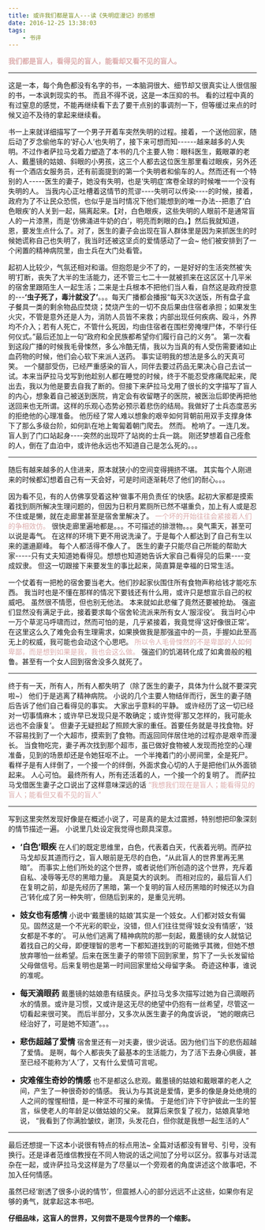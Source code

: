 ```yaml
---
title: 或许我们都是盲人---读《失明症漫记》的感想
date: 2016-12-25 13:38:03
tags:
    - 书评
---
```

<font color=#DCACAC>__我们都是盲人，看得见的盲人，能看却又看不见的盲人。__ </font>

<!-- more -->
--------
这是一本，每个角色都没有名字的书，一本脑洞很大、细节却又很真实让人很信服的书，一本讽刺现实的书。
  而且不得不说，这是一本压抑的书。
  看的过程中真的有过窒息的感觉，不能再继续看下去了要干点别的事调剂一下，但等缓过来点的时候又迫不及待的拿起来继续看。

  书一上来就详细描写了一个男子开着车突然失明的过程。接着，一个送他回家，随后动了歹念偷他车的‘好心人’也失明了，接下来可想而知------越来越多的人失明。不过作者萨拉马戈着力塑造了本书的几个主要人物：眼科医生，戴眼罩的老人、戴墨镜的姑娘、斜眼的小男孩，这三个人都去这位医生那里看过眼疾，另外还有一个酒店女服务员，还有前面提到的第一个失明者和偷车的人。然而还有一个特别的人-----医生的妻子，她没有失明，也是‘失明症’席卷全球的时候唯一一个没有失明的人。
  当我内心正吐槽着这情节的荒谬----失明可以传染----的时候，接着，政府为了不让民众恐慌，也似乎是当时情况下他们能想到的唯一办法--把患了‘白色眼疾’的人关到一起，隔离起来。【对，白色眼疾，这些失明的人眼前不是通常盲人的一片漆黑，而是‘仿佛涌进牛奶的白’，明亮而刺眼的白。】然后我就知道，恩，要发生点什么了。对了，医生的妻子会出现在盲人群体里是因为来抓医生的时候她谎称自己也失明了，我当时还被这坚贞的爱情感动了一会~
  他们被安排到了一个闲置的精神病院里，由士兵在大门处看管。

  起初人比较少，气氛还相对和谐。但抱怨是少不了的，一是好好的生活突然被‘失明’打断，丧失了大半的生活能力，还不管三七二十一就被抓来在这区区十几平米的宿舍里跟陌生人一起生活；二来是士兵根本不把他们当人看，自然这是政府授意的---**‘虫子死了，毒汁就没了’**。。。每天广播都会播报“每天3次送饭，所有盘子盒子餐具一类的剩余物品应焚烧；焚烧产生的一切不良后果由住宿者承担；如果发生火灾，不管是意外还是人为，消防人员皆不来救；内部出现任何疾病、殴斗，外界均不介入；若有人死亡，不管什么死因，均由住宿者在围栏旁掩埋尸体，不举行任何仪式。”最后还加上一句“政府和全民族都希望你们履行自己的义务”。
  第一次看到这段广播的时候我毛骨悚然，多么冷酷无情，我以为当真的有人受伤需要诸如止血药物的时候，他们会心软下来派人送药。
  事实证明我的想法是多么的天真可笑。
  一个腿部受伤，已经严重感染的盲人，同伴去要过药品无果决心自己去试一试。本来当萨拉马戈写到他趁别人都在睡觉的时候，终于不能忍受疼痛爬起来，爬出去，我以为他是要去自我了断的。但接下来萨拉马戈用了很长的文字描写了盲人的内心，想象着自己被送到医院，肯定会有收留瞎子的医院，被医治后即使再把他送回来也无所谓。这样的乐观心态势必预示着悲伤的结局。我做好了士兵态度恶劣的拒绝他的心理准备。
  他历经了常人难以想象的艰辛如何背朝前用双手支撑身体下了那么多级台阶，如何趴在地上匍匐着朝门爬去。
  然而。
  枪响了。一连几发。
  盲人到了门口站起身----突然的出现吓了站岗的士兵一跳。
  刚还梦想着自己痊愈的人，倒在了血泊中，或许他永远也不知道自己是怎么死的。。。
  *********************
  随后有越来越多的人住进来，原本就狭小的空间变得拥挤不堪。
  其实每个人刚进来的时候都幻想着自己有一天会好，可是时间逐渐耗尽了他们的耐心。。。

  因为看不见，有的人仿佛享受着这种‘做事不用负责任’的快感。起初大家都是摸索着找到厕所解决生理问题的，但因为日积月累厕所已然不堪重负，加上有人或是忍不住或是懒，就在走廊里甚至是宿舍里解决了。
    <font color=#DCACAC>一个坏的开始往往会紧接着人们的争相效仿。</font>
  很快走廊里遍地都是。。。不可描述的排泄物。。。臭气熏天，甚至可以说是毒气。
  在这样的环境下更不用说洗澡了。于是每个人都达到了自己有生以来的邋遢巅峰。
  每个人都活得不像人了。
  医生的妻子只能尽自己所能的帮助大家-----只有丈夫知道她看得见。想想也知道她告诉大家自己看得见的后果----变成奴隶。
  但这一切跟接下来要发生的事比起来，简直算是幸福的日常生活。

  一个仗着有一把枪的宿舍要当老大。他们抄起家伙围住所有食物声称给钱才能吃东西。
  我当时也是不懂在那样的情况下要钱还有什么用，或许只是想宣示自己的权威吧。
  虽然很不情愿，但也别无他法。
  本来就如此悲催了竟然还要被抢劫。
  强盗们显然没有满足于此，接着要求每个宿舍轮流派来所有女人‘服淫役’。
  我当时心中一万个草泥马呼啸而过，然而可怕的是，几乎紧接着，我竟觉得‘这好像很正常’。
  在这里这么久了难免会有生理需求，如果换做我是那强盗中的一员，手握如此至高无上的权威，我可能也会动这个心思吧。
  <font color=#DCACAC>所以令人毛骨悚然的不是卑鄙的人如何卑鄙，而是想到如果是我，我也会这么做。</font>
  强盗们的饥渴转化成了如禽兽般的粗鲁。甚至有一个女人回到宿舍没多久就死了。
  **********************
  终于有一天，所有人，所有人都失明了（除了医生的妻子，具体为什么就不要深究啦~）
  他们于是逃离了精神病院。
  小说的几个主要人物结伴而行，医生的妻子随后告诉了他们自己看得见的事实。
  大家出乎意料的平静。
  或许经历了这一切已经对一切事情麻木；或许早已发现只是不敢确定；或许觉得’那又怎样的，我可能永远也不会康复’。
  但妻子无疑担起了照顾大家的重任。首要任务就是寻找食物。好不容易找到了一个大超市，摸索到了食物。而返回同伴居住地的过程亦是艰辛而漫长。
  当食物吃完，妻子再次找到那个超市，虽已做好食物被人发现而抢空的心理准备，见到的场景却还是令她狂呕不止。
  一个半掩着门的小房间里，全是死尸。
  看样子是有人绊倒了，一个接一个的绊倒，外面求食心切的人于是把他们从外面锁起来。
  人心可怕。
  最终所有人，所有还活着的人，一个接一个的复明了。
  而萨拉马戈借医生妻子之口说出了这样意味深远的话
  <font color=#DCACAC>“我想我们现在是盲人；能看得见的盲人；能看但又看不见的盲人”</font>
  *****************
  写到这里突然发现好像是在概述小说了，可是真的是太过震撼，特别想把印象深刻的情节描述一遍。
  小说里几处设定我觉得也颇具深意。
  - <font size=3>**‘白色’眼疾**</font>
  在人们的既定思维里，白色，代表着白天，代表着光明。而萨拉马戈却反其道而行之，盲人眼前是无尽的白色，“从此盲人的世界里再无黑暗”。
  而事实上他们所处的这个世界，或者说他们所创造的这个世界，充斥着自私、凌辱等无尽的黑暗力量。
  真是莫大的讽刺。
  而相对应的，最后盲人们在复明之前，却是先经历了黑暗，第一个复明的盲人经历黑暗的时候还以为自己‘转化成了另一种失明’，但随后到来的，是重见光明。
  - <font size=3>**妓女也有感情**</font>
  小说中‘戴墨镜的姑娘’其实是一个妓女。人们都对妓女有偏见。固然这是一个不光彩的职业，没错，但人们往往觉得‘妓女没有情感’，‘妓女都是不孝的’。
  可从他们逃离了精神病院的那一刻起，戴墨镜的女人就惦记着找自己的父母，即便理智的思考一下都知道找到的可能微乎其微，但她不想放弃哪怕一丝希望。后来在医生妻子的带领下回到家里，剪下了一头长发留给父母做信号。后来复明也是第一时间回家里给父母留字条。
  奇迹这种事，谁说的准呢。

- <font size=3>**每天滴眼药**</font>
  戴墨镜的姑娘患有结膜炎。萨拉马戈多次描写过她为自己滴眼药水的情景。或许是习惯，又或许是这无尽的绝望中仍抱有一丝希望，尽管这一切看起来很可笑。
  而后半部分，又多次从医生妻子的角度诉说，
  “她的眼病已经治好了，可是她不知道”。。。
- <font size=3>**悲伤超越了爱情**</font>
宿舍里还有一对夫妻，很少说话。因为他们当下的悲伤超越了爱情。
是啊，每个人都丧失了最基本的生活能力，为了活下去身心俱疲，甚至已经不能称为‘人’了，又有什么爱情可言呢。
- <font size=3>**灾难催生奇妙的情感**</font>
也不是都这么悲观。戴墨镜的姑娘和戴眼罩的老人之间，产生了一种很奇妙的情感。
我认为与其说是爱情，更多的像是身处绝境的人之间的惺惺相惜，是一种坚不可摧的亲情。
于是他们许下守护彼此一生的誓言，纵使老人的年龄足以做姑娘的父亲。
就算后来恢复了视力，姑娘真挚地说，
“我看到了你满脸皱纹，谢顶，头发花白，但你就是我想一起生活的人”
******************
最后还想提一下这本小说很有特点的标点用法~
全篇对话都没有冒号、引号，没有换行。还是译者范维信教授在不同人物说的话之间加了分号以区分。叙事与对话混杂在一起，或许萨拉马戈这样是为了尽量以一个旁观者的角度讲述这个故事吧，不加入任何情感。

虽然已经‘剧透了很多小说的情节’，但震撼人心的部分远远不止这些，如果你有足够的勇气，就拿起这本书吧。

**仔细品味，这盲人的世界，又何尝不是现今世界的一个缩影。**

